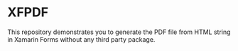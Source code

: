 # XFPDF
This repository demonstrates you to generate the PDF file from HTML string in Xamarin Forms without any third party package.
